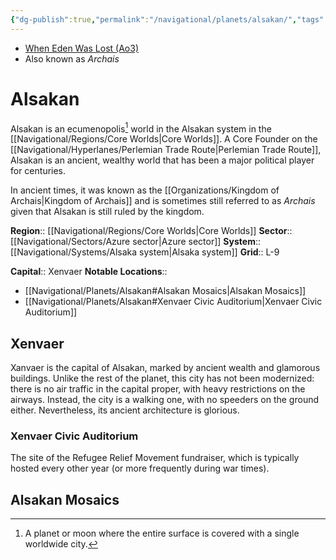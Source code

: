 ```yaml
---
{"dg-publish":true,"permalink":"/navigational/planets/alsakan/","tags":["map","core","azure","alsaka","planet","perlemian"]}
---
```


- [When Eden Was Lost (Ao3)](https://archiveofourown.org/works/19334440/chapters/45992584)
- Also known as *Archais*
# Alsakan

Alsakan is an ecumenopolis[^1] world in the Alsakan system in the [[Navigational/Regions/Core Worlds\|Core Worlds]]. A Core Founder on the [[Navigational/Hyperlanes/Perlemian Trade Route\|Perlemian Trade Route]], Alsakan is an ancient, wealthy world that has been a major political player for centuries. 

In ancient times, it was known as the [[Organizations/Kingdom of Archais\|Kingdom of Archais]] and is sometimes still referred to as *Archais* given that Alsakan is still ruled by the kingdom. 

**Region**::  [[Navigational/Regions/Core Worlds\|Core Worlds]]
**Sector**::  [[Navigational/Sectors/Azure sector\|Azure sector]]
**System**::  [[Navigational/Systems/Alsaka system\|Alsaka system]]
**Grid**::  L-9

**Capital**:: Xenvaer
**Notable Locations**::
- [[Navigational/Planets/Alsakan#Alsakan Mosaics\|Alsakan Mosaics]]
- [[Navigational/Planets/Alsakan#Xenvaer Civic Auditorium\|Xenvaer Civic Auditorium]]
## Xenvaer

Xanvaer is the capital of Alsakan, marked by ancient wealth and glamorous buildings. Unlike the rest of the planet, this city has not been modernized: there is no air traffic in the capital proper, with heavy restrictions on the airways. Instead, the city is a walking one, with no speeders on the ground either. Nevertheless, its ancient architecture is glorious. 

### Xenvaer Civic Auditorium

The site of the Refugee Relief Movement fundraiser, which is typically hosted every other year (or more frequently during war times).

## Alsakan Mosaics


[^1]: A planet or moon where the entire surface is covered with a single worldwide city. 